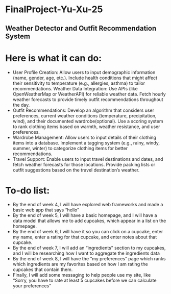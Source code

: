 # FinalProject-Yu-Xu-25

## Weather Detector and Outfit Recommendation System 
# Here is what it can do: 
* User Profile Creation: Allow users to input demographic information (name, gender, age, etc.). Include health conditions that might affect their sensitivity to temperature (e.g., allergies, asthma) to tailor recommendations.
Weather Data Integration: Use APIs (like OpenWeatherMap or WeatherAPI) for reliable weather data. Fetch hourly weather forecasts to provide timely outfit recommendations throughout the day.
* Outfit Recommendations: Develop an algorithm that considers user preferences, current weather conditions (temperature, precipitation, wind), and their documented wardrobe(optional). Use a scoring system to rank clothing items based on warmth, weather resistance, and user preferences.
* Wardrobe Management: Allow users to input details of their clothing items into a database. Implement a tagging system (e.g., rainy, windy, summer, winter) to categorize clothing items for better recommendations.
* Travel Support: Enable users to input travel destinations and dates, and fetch weather forecasts for those locations. Provide packing lists or outfit suggestions based on the travel destination’s weather.

# To-do list: 
* By the end of week 4, I will have explored web frameworks and made a basic web app that says “hello” 
* By the end of week 5, I will have a basic homepage, and I will have a data model that allows me to add cupcakes, which appear in a list on the homepage.
* By the end of week 6, I will have it so you can click on a cupcake, enter my name, enter a rating for that cupcake, and enter notes about that cupcake.
* By the end of week 7, I will add an “ingredients” section to my cupcakes, and I will be researching how I want to aggregate the ingredients data
* By the end of week 8, I will have the “my preferences” page which ranks which ingredients are my favorites based on how I am rating the cupcakes that contain them. 
* Finally, I will add some messaging to help people use my site, like “Sorry, you have to rate at least 5 cupcakes before we can calculate your preferences”
 
